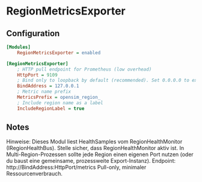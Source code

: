 # RegionMetricsExporter

## Configuration
~~~ini
[Modules]
    RegionMetricsExporter = enabled

[RegionMetricsExporter]
    ; HTTP pull endpoint for Prometheus (low overhead)
    HttpPort = 9109
    ; Bind only to loopback by default (recommended). Set 0.0.0.0 to expose network-wide.
    BindAddress = 127.0.0.1
    ; Metric name prefix
    MetricsPrefix = opensim_region_
    ; Include region name as a label
    IncludeRegionLabel = true
~~~

## Notes
Hinweise:
Dieses Modul liest HealthSamples vom RegionHealthMonitor (IRegionHealthBus). Stelle sicher, dass RegionHealthMonitor aktiv ist.
In Multi-Region-Prozessen sollte jede Region einen eigenen Port nutzen (oder du baust eine gemeinsame, prozessweite Export-Instanz).
Endpoint: http://BindAddress:HttpPort/metrics
Pull-only, minimaler Ressourcenverbrauch.